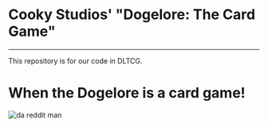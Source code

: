 # Cooky Studios' "Dogelore: The Card Game"
------
This repository is for our code in DLTCG.

# When the Dogelore is a card game!
![da reddit man](https://i.redd.it/48guo6yt94z51.jpg)
